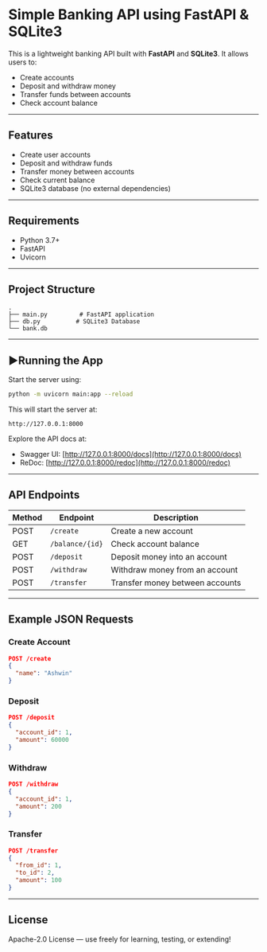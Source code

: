 # Simple Banking API using FastAPI & SQLite3

This is a lightweight banking API built with **FastAPI** and **SQLite3**. It allows users to:

- Create accounts
- Deposit and withdraw money
- Transfer funds between accounts
- Check account balance

---

## Features

- Create user accounts
- Deposit and withdraw funds
- Transfer money between accounts
- Check current balance
- SQLite3 database (no external dependencies)

---

## Requirements

- Python 3.7+
- FastAPI
- Uvicorn

---

## Project Structure

```
.
├── main.py         # FastAPI application
├── db.py          # SQLite3 Database
└── bank.db
```

---

## ▶Running the App

Start the server using:

```bash
python -m uvicorn main:app --reload
```

This will start the server at:

```
http://127.0.0.1:8000
```

Explore the API docs at:

- Swagger UI: [http://127.0.0.1:8000/docs](http://127.0.0.1:8000/docs)
- ReDoc: [http://127.0.0.1:8000/redoc](http://127.0.0.1:8000/redoc)

---

## API Endpoints

| Method | Endpoint          | Description                     |
|--------|-------------------|---------------------------------|
| POST   | `/create`         | Create a new account            |
| GET    | `/balance/{id}`   | Check account balance           |
| POST   | `/deposit`        | Deposit money into an account   |
| POST   | `/withdraw`       | Withdraw money from an account  |
| POST   | `/transfer`       | Transfer money between accounts |

---

## Example JSON Requests

### Create Account
```json
POST /create
{
  "name": "Ashwin"
}
```

### Deposit
```json
POST /deposit
{
  "account_id": 1,
  "amount": 60000
}
```

### Withdraw
```json
POST /withdraw
{
  "account_id": 1,
  "amount": 200
}
```

### Transfer
```json
POST /transfer
{
  "from_id": 1,
  "to_id": 2,
  "amount": 100
}
```

---

## License

Apache-2.0 License — use freely for learning, testing, or extending!
